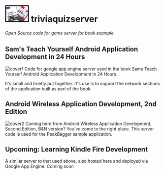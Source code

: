 # ![logo](docs/logo.png) triviaquizserver

###### Open Source code for game server for book example

## Sam's Teach Yourself Android Application Development in 24 Hours

![cover1](http://lh6.ggpht.com/_jIC7n-l-pwY/TGBUVKkpXgI/AAAAAAAAIBY/fPtlWNVmYfM/s144/STY-Android-BookCover.jpg) Code for google app engine server used in the book Sams Teach Yourself Android Application Development in 24 Hours.

It's small and briefly put together. It's use is to support the network sections of the application built as part of the book.

## Android Wireless Application Development, 2nd Edition

![cover2](http://lh5.ggpht.com/_jIC7n-l-pwY/TG60AW2FL0I/AAAAAAAAIDk/Xlhj1oXerQU/s144/awad_2e_cover.jpg) Coming here from Android Wireless 
Application Development, Second Edition, B&N version? You've come to the right place. This server code is used for the PeakBagger sample application.

## Upcoming: Learning Kindle Fire Development

A similar server to that used above, also hosted here and deployed via Google App Engine. Coming soon
